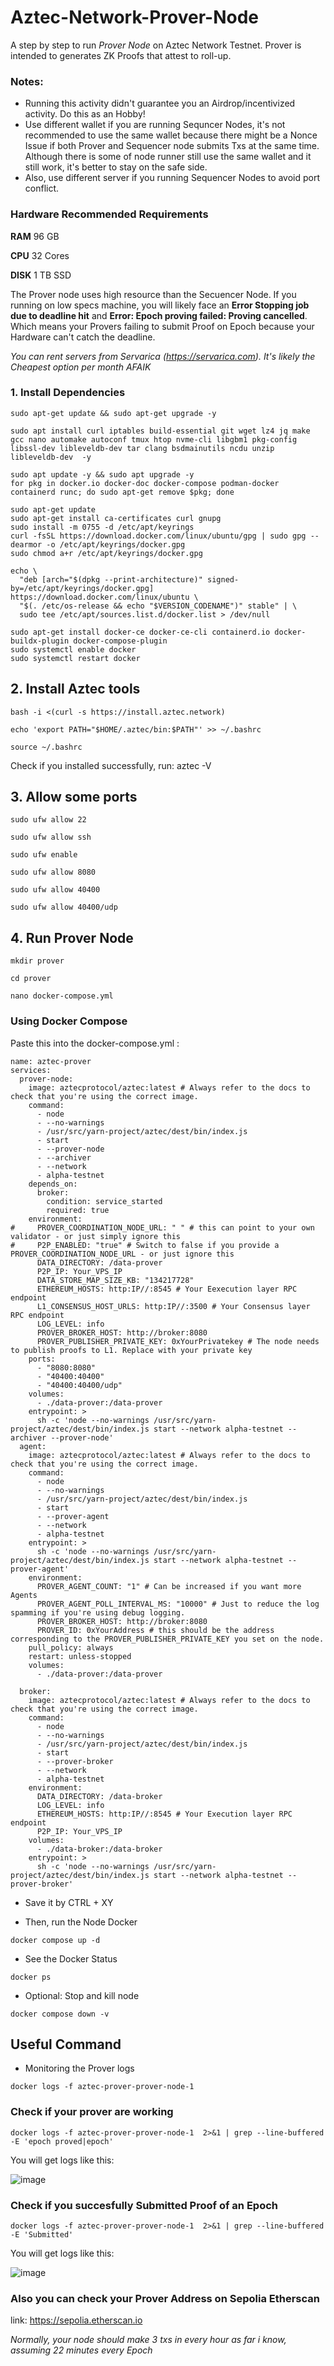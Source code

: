 # Aztec-Network-Prover-Node

A step by step to run *Prover Node* on Aztec Network Testnet.
Prover is intended to generates ZK Proofs that attest to roll-up.

### Notes: 
- Running this activity didn't guarantee you an Airdrop/incentivized activity. Do this as an Hobby!
- Use different wallet if you are running Sequncer Nodes, it's not recommended to use the same wallet because there might be a Nonce Issue if both Prover and Sequencer node submits Txs at the same time. Although there is some of node runner still use the same wallet and it still work, it's better to stay on the safe side.
- Also, use different server if you running Sequencer Nodes to avoid port conflict.

### Hardware Recommended Requirements
**RAM** 96 GB

**CPU** 32 Cores

**DISK** 1 TB SSD

The Prover node uses high resource than the Secuencer Node. If you running on low specs machine, you will likely face an **Error Stopping job due to deadline hit** and **Error: Epoch proving failed: Proving cancelled**. Which means your Provers failing to submit Proof on Epoch because your Hardware can't catch the deadline.

*You can rent servers from Servarica (https://servarica.com). It's likely the Cheapest option per month AFAIK*

### 1. Install Dependencies

```sudo apt-get update && sudo apt-get upgrade -y```

```sudo apt install curl iptables build-essential git wget lz4 jq make gcc nano automake autoconf tmux htop nvme-cli libgbm1 pkg-config libssl-dev libleveldb-dev tar clang bsdmainutils ncdu unzip libleveldb-dev  -y```

```
sudo apt update -y && sudo apt upgrade -y
for pkg in docker.io docker-doc docker-compose podman-docker containerd runc; do sudo apt-get remove $pkg; done

sudo apt-get update
sudo apt-get install ca-certificates curl gnupg
sudo install -m 0755 -d /etc/apt/keyrings
curl -fsSL https://download.docker.com/linux/ubuntu/gpg | sudo gpg --dearmor -o /etc/apt/keyrings/docker.gpg
sudo chmod a+r /etc/apt/keyrings/docker.gpg

echo \
  "deb [arch="$(dpkg --print-architecture)" signed-by=/etc/apt/keyrings/docker.gpg] https://download.docker.com/linux/ubuntu \
  "$(. /etc/os-release && echo "$VERSION_CODENAME")" stable" | \
  sudo tee /etc/apt/sources.list.d/docker.list > /dev/null
  
sudo apt-get install docker-ce docker-ce-cli containerd.io docker-buildx-plugin docker-compose-plugin
sudo systemctl enable docker
sudo systemctl restart docker
```

## 2. Install Aztec tools

```bash -i <(curl -s https://install.aztec.network)```

```echo 'export PATH="$HOME/.aztec/bin:$PATH"' >> ~/.bashrc```

```source ~/.bashrc```

Check if you installed successfully, run: aztec -V

## 3. Allow some ports

```sudo ufw allow 22```

```sudo ufw allow ssh```

```sudo ufw enable```

```sudo ufw allow 8080```

```sudo ufw allow 40400```

```sudo ufw allow 40400/udp```

## 4. Run Prover Node
```mkdir prover```

```cd prover```

```nano docker-compose.yml```

### Using Docker Compose

Paste this into the docker-compose.yml :

```
name: aztec-prover
services:
  prover-node:
    image: aztecprotocol/aztec:latest # Always refer to the docs to check that you're using the correct image.
    command:
      - node
      - --no-warnings
      - /usr/src/yarn-project/aztec/dest/bin/index.js
      - start
      - --prover-node
      - --archiver
      - --network
      - alpha-testnet
    depends_on:
      broker:
        condition: service_started
        required: true
    environment:
#     PROVER_COORDINATION_NODE_URL: " " # this can point to your own validator - or just simply ignore this
#     P2P_ENABLED: "true" # Switch to false if you provide a PROVER_COORDINATION_NODE_URL - or just ignore this
      DATA_DIRECTORY: /data-prover
      P2P_IP: Your_VPS_IP
      DATA_STORE_MAP_SIZE_KB: "134217728"
      ETHEREUM_HOSTS: http:IP//:8545 # Your Eexecution layer RPC endpoint
      L1_CONSENSUS_HOST_URLS: http:IP//:3500 # Your Consensus layer RPC endpoint
      LOG_LEVEL: info
      PROVER_BROKER_HOST: http://broker:8080
      PROVER_PUBLISHER_PRIVATE_KEY: 0xYourPrivatekey # The node needs to publish proofs to L1. Replace with your private key
    ports:
      - "8080:8080"
      - "40400:40400"
      - "40400:40400/udp"
    volumes:
      - ./data-prover:/data-prover
    entrypoint: >
      sh -c 'node --no-warnings /usr/src/yarn-project/aztec/dest/bin/index.js start --network alpha-testnet --archiver --prover-node'
  agent:
    image: aztecprotocol/aztec:latest # Always refer to the docs to check that you're using the correct image.
    command:
      - node
      - --no-warnings
      - /usr/src/yarn-project/aztec/dest/bin/index.js
      - start
      - --prover-agent
      - --network
      - alpha-testnet
    entrypoint: >
      sh -c 'node --no-warnings /usr/src/yarn-project/aztec/dest/bin/index.js start --network alpha-testnet --prover-agent'
    environment:
      PROVER_AGENT_COUNT: "1" # Can be increased if you want more Agents
      PROVER_AGENT_POLL_INTERVAL_MS: "10000" # Just to reduce the log spamming if you're using debug logging.
      PROVER_BROKER_HOST: http://broker:8080
      PROVER_ID: 0xYourAddress # this should be the address corresponding to the PROVER_PUBLISHER_PRIVATE_KEY you set on the node.
    pull_policy: always
    restart: unless-stopped
    volumes:
      - ./data-prover:/data-prover

  broker:
    image: aztecprotocol/aztec:latest # Always refer to the docs to check that you're using the correct image.
    command:
      - node
      - --no-warnings
      - /usr/src/yarn-project/aztec/dest/bin/index.js
      - start
      - --prover-broker
      - --network
      - alpha-testnet
    environment:
      DATA_DIRECTORY: /data-broker
      LOG_LEVEL: info
      ETHEREUM_HOSTS: http:IP//:8545 # Your Execution layer RPC endpoint
      P2P_IP: Your_VPS_IP
    volumes:
      - ./data-broker:/data-broker
    entrypoint: >
      sh -c 'node --no-warnings /usr/src/yarn-project/aztec/dest/bin/index.js start --network alpha-testnet --prover-broker'
```

- Save it by CTRL + XY

- Then, run the Node Docker

```docker compose up -d```

- See the Docker Status

```docker ps```

- Optional: Stop and kill node

```docker compose down -v```

## Useful Command

- Monitoring the Prover logs

```docker logs -f aztec-prover-prover-node-1```

### Check if your prover are working

```docker logs -f aztec-prover-prover-node-1  2>&1 | grep --line-buffered -E 'epoch proved|epoch'```

You will get logs like this:

![image](https://github.com/user-attachments/assets/13ea3461-52fd-49ca-b430-e6497ce3e046)

### Check if you succesfully Submitted Proof of an Epoch

```docker logs -f aztec-prover-prover-node-1  2>&1 | grep --line-buffered -E 'Submitted'```

You will get logs like this:

![image](https://github.com/user-attachments/assets/b8d5da90-3966-4be5-9894-1fcbb44e525d)

### Also you can check your Prover Address on Sepolia Etherscan

link: https://sepolia.etherscan.io

*Normally, your node should make 3 txs in every hour as far i know, assuming 22 minutes every Epoch*


